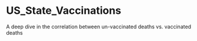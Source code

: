 # US_State_Vaccinations
A deep dive in the correlation between un-vaccinated deaths vs. vaccinated deaths
